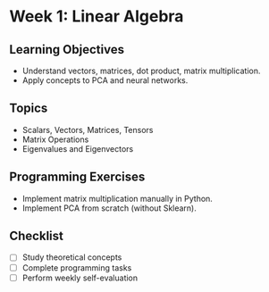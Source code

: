 # Week 1: Linear Algebra

## Learning Objectives
- Understand vectors, matrices, dot product, matrix multiplication.
- Apply concepts to PCA and neural networks.

## Topics
- Scalars, Vectors, Matrices, Tensors
- Matrix Operations
- Eigenvalues and Eigenvectors

## Programming Exercises
- Implement matrix multiplication manually in Python.
- Implement PCA from scratch (without Sklearn).

## Checklist
- [ ] Study theoretical concepts
- [ ] Complete programming tasks
- [ ] Perform weekly self-evaluation
